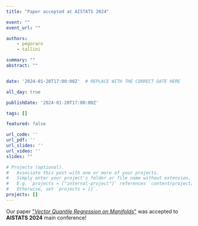 ```yaml
---
title: "Paper accepted at AISTATS 2024"

event: ""
event_url: ""

authors:
    - pegoraro
    - tallini

summary: ""
abstract: ""


date: '2024-01-20T17:00:00Z'  # REPLACE WITH THE CORRECT DATE HERE 

all_day: true

publishDate: '2024-01-20T17:00:00Z'

tags: []

featured: false

url_code: ''
url_pdf: ''
url_slides: ''
url_video: ''
slides: ""

# Projects (optional).
#   Associate this post with one or more of your projects.
#   Simply enter your project's folder or file name without extension.
#   E.g. `projects = ["internal-project"]` references `content/project/deep-learning/index.md`.
#   Otherwise, set `projects = []`.
projects: []
---
```


Our paper ["*Vector Quantile Regression on Manifolds*"](https://gladia.di.uniroma1.it/publication/pegoraro-2023-mvqr/) was accepted to **AISTATS 2024** main conference!
